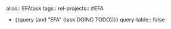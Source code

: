 alias:: EFAtask
tags::
rel-projects:: #EFA

- {{query (and "EFA" (task DOING TODO))}}
  query-table:: false